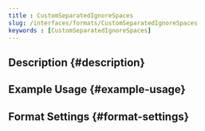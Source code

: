 ```yaml
---
title : CustomSeparatedIgnoreSpaces
slug: /interfaces/formats/CustomSeparatedIgnoreSpaces
keywords : [CustomSeparatedIgnoreSpaces]
---
```


## Description {#description}

## Example Usage {#example-usage}

## Format Settings {#format-settings}